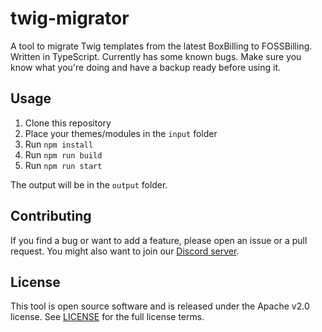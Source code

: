 # twig-migrator
A tool to migrate Twig templates from the latest BoxBilling to FOSSBilling. Written in TypeScript.
Currently has some known bugs. Make sure you know what you're doing and have a backup ready before using it.

## Usage
1. Clone this repository
2. Place your themes/modules in the `input` folder
3. Run `npm install`
4. Run `npm run build`
5. Run `npm run start`

The output will be in the `output` folder.

## Contributing
If you find a bug or want to add a feature, please open an issue or a pull request. You might also want to join our [Discord server](https://fossbilling.org/discord).

## License
This tool is open source software and is released under the Apache v2.0 license. See [LICENSE](LICENSE) for the full license terms.
